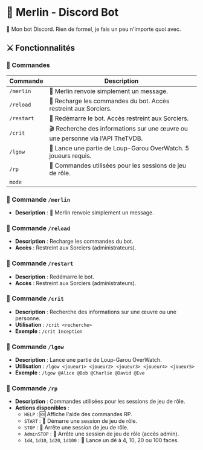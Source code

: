 # 🏰 Merlin - Discord Bot

🤖 Mon bot Discord. Rien de formel, je fais un peu n'importe quoi avec.

## ⚔️ Fonctionnalités

### 📜 Commandes

| Commande | Description |
|----------|-------------|
| `/merlin` | 💬 Merlin renvoie simplement un message. |
| `/reload` | 🔄 Recharge les commandes du bot. Accès restreint aux Sorciers. |
| `/restart` | 🔁 Redémarre le bot. Accès restreint aux Sorciers. |
| `/crit` | 🎬 Recherche des informations sur une œuvre ou une personne via l'API TheTVDB. |
| `/lgow` | 🐺 Lance une partie de Loup-Garou OverWatch. 5 joueurs requis. |
| `/rp` | 🎲 Commandes utilisées pour les sessions de jeu de rôle. |
| `mode` | 

### 📝 Commande `/merlin`

- **Description** : 💬 Merlin renvoie simplement un message.

### 🔄 Commande `/reload`

- **Description** : Recharge les commandes du bot.
- **Accès** : Restreint aux Sorciers (administrateurs).

### 🔁 Commande `/restart`

- **Description** : Redémarre le bot.
- **Accès** : Restreint aux Sorciers (administrateurs).

### 🎥 Commande `/crit`

- **Description** : Recherche des informations sur une œuvre ou une personne.
- **Utilisation** : `/crit <recherche>`
- **Exemple** : `/crit Inception`

### 🐺 Commande `/lgow`

- **Description** : Lance une partie de Loup-Garou OverWatch.
- **Utilisation** : `/lgow <joueur1> <joueur2> <joueur3> <joueur4> <joueur5>`
- **Exemple** : `/lgow @Alice @Bob @Charlie @David @Eve`

### 🎲 Commande `/rp`

- **Description** : Commandes utilisées pour les sessions de jeu de rôle.
- **Actions disponibles** :
  - `HELP` : 🆘 Affiche l'aide des commandes RP.
  - `START` : 🚀 Démarre une session de jeu de rôle.
  - `STOP` : 🛑 Arrête une session de jeu de rôle.
  - `AdminSTOP` : 🛑 Arrête une session de jeu de rôle (accès admin).
  - `1d4`, `1d10`, `1d20`, `1d100` : 🎲 Lance un dé à 4, 10, 20 ou 100 faces.
